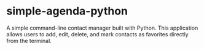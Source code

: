 # simple-agenda-python
A simple command-line contact manager built with Python. This application allows users to add, edit, delete, and mark contacts as favorites directly from the terminal.
